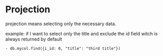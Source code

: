 # Projection

projection means selecting only the necessary data.

example: if I want to select only the title and exclude the id field witch is always returned by default

    - db.mycol.find({i_id: 0, "title": "third title"})